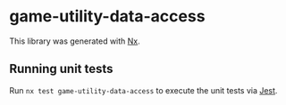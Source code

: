 # game-utility-data-access

This library was generated with [Nx](https://nx.dev).

## Running unit tests

Run `nx test game-utility-data-access` to execute the unit tests via [Jest](https://jestjs.io).
